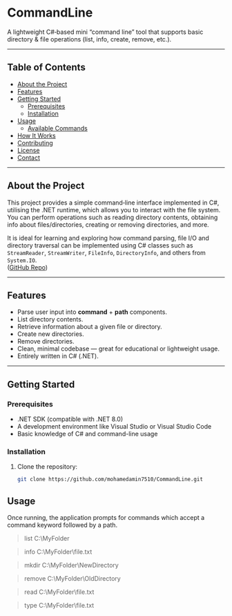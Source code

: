 # CommandLine

A lightweight C#‑based mini “command line” tool that supports basic directory & file operations (list, info, create, remove, etc.).

---

## Table of Contents

- [About the Project](#about-the-project)  
- [Features](#features)  
- [Getting Started](#getting-started)  
  - [Prerequisites](#prerequisites)  
  - [Installation](#installation)  
- [Usage](#usage)  
  - [Available Commands](#available-commands)  
- [How It Works](#how-it-works)  
- [Contributing](#contributing)  
- [License](#license)  
- [Contact](#contact)  

---

## About the Project

This project provides a simple command‑line interface implemented in C#, utilising the .NET runtime, which allows you to interact with the file system. You can perform operations such as reading directory contents, obtaining info about files/directories, creating or removing directories, and more.

It is ideal for learning and exploring how command parsing, file I/O and directory traversal can be implemented using C# classes such as `StreamReader`, `StreamWriter`, `FileInfo`, `DirectoryInfo`, and others from `System.IO`.  
([GitHub Repo](https://github.com/mohamedamin7510/CommandLine.git))

---

## Features

- Parse user input into **command** + **path** components.  
- List directory contents.  
- Retrieve information about a given file or directory.  
- Create new directories.  
- Remove directories.  
- Clean, minimal codebase — great for educational or lightweight usage.  
- Entirely written in C# (.NET).

---

## Getting Started

### Prerequisites

- .NET SDK (compatible with .NET 8.0)  
- A development environment like Visual Studio or Visual Studio Code  
- Basic knowledge of C# and command-line usage

### Installation

1. Clone the repository:  
   ```bash
   git clone https://github.com/mohamedamin7510/CommandLine.git


## Usage

Once running, the application prompts for commands which accept a command keyword followed by a path.

> list C:\MyFolder

> info C:\MyFolder\file.txt

> mkdir C:\MyFolder\NewDirectory

> remove C:\MyFolder\OldDirectory

> read C:\MyFolder\file.txt

> type C:\MyFolder\file.txt


